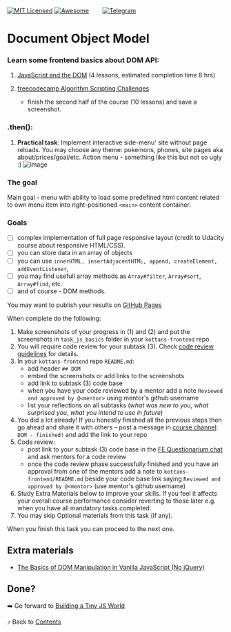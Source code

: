 [![MIT Licensed][icon-mit]][license]
[![Awesome][icon-awesome]][awesome]
&nbsp;&nbsp;&nbsp;&nbsp;&nbsp;&nbsp;
[![Telegram][icon-chat]][chat]

# Document Object Model

### Learn some frontend basics about DOM API:

1. [JavaScript and the DOM](https://classroom.udacity.com/courses/ud117)
   (4 lessons, estimated completion time 8 hrs)

1. [freecodecamp Algorithm Scripting Challenges](https://learn.freecodecamp.org/javascript-algorithms-and-data-structures/intermediate-algorithm-scripting)
   - finish the second half of the course (10 lessons) and save a screenshot.

### .then():

1. **Practical task**: Implement interactive side-menu' site without page reloads. You may choose any theme: pokemons, phones, site pages aka about/prices/goal/etc.
   Action menu - something like this but not so ugly :)
   ![image](https://i.imgur.com/KcUYO4F.png)

### The goal

Main goal - menu with ability to load some predefined html content related to own menu item into right-positioned `<main>` content container.

### Goals ###

- [ ] complex implementation of full page responsive layout (credit to Udacity course about responsive HTML/CSS).
- [ ] you can store data in an array of objects
- [ ] you can use `innerHTML, insertAdjacentHTML, append, createElement, addEventListener`,
- [ ] you may find usefull array methods as `Array#filter`, `Array#sort`, `Array#find`, etc.
- [ ] and of course - DOM methods.

You may want to publish your results on
[GitHub Pages](https://help.github.com/articles/configuring-a-publishing-source-for-github-pages/)

When complete do the following:
1. Make screenshots of your progress in (1) and (2)
   and put the screenshots in `task_js_basics` folder in
   your `kottans-frontend` repo
1. You will require code review for your subtask (3).
   Check [code review guidelines](code-review.md) for details.
1. In your `kottans-frontend` repo `README.md`:
   * add header `## DOM`
   * embed the screenshots or add links to the screenshots
   * add link to subtask (3) code base
   * when you have your code reviewed by a mentor add a note
     `Reviewed and approved by @<mentor>` using mentor's
     github username
   * list your reflections on all subtasks
     (_what was new to you_, _what surprised you_, _what you intend to use in future_)
1. You did a lot already! If you honestly finished all the previous steps then go ahead
   and share it with others –
   post a message in [course channel][chat]:
   `DOM - finished!` and add the link to your repo
1. Code review:
   - post link to your subtask (3) code base in the
     [FE Questionarium chat](https://t.me/joinchat/DmX0JAl-mh5W0jrWli8Ycw)
     and ask mentors for a code review
   - once the code review phase successfully finished
     and you have an approval from one of the mentors
     add a note to `kottans-frontend/README.md` beside your code base link
     saying `Reviewed and approved by @<mentor>`
     (use mentor's github username)
1. Study Extra Materials below to improve your skills.
   If you feel it affects your overall course performance consider
   reverting to those later e.g. when you have all mandatory tasks completed.
1. You may skip Optional materials from this task (if any).

When you finish this task you can proceed to the next one.

## Extra materials

- [The Basics of DOM Manipulation in Vanilla JavaScript (No jQuery)](https://www.sitepoint.com/dom-manipulation-vanilla-javascript-no-jquery/)

## Done?

➡️ Go forward to [Building a Tiny JS World](js-pre-oop.md)

⤴️ Back to [Contents](../contents.md)


[icon-chat]: https://img.shields.io/badge/chat-on%20telegram-blue.svg
[icon-mit]: https://img.shields.io/badge/license-MIT-blue.svg
[icon-awesome]: https://cdn.rawgit.com/sindresorhus/awesome/d7305f38d29fed78fa85652e3a63e154dd8e8829/media/badge.svg

[license]: https://github.com/Kottans/web/blob/master/LICENSE.md
[awesome]: https://github.com/sindresorhus/awesome#front-end-development
[chat]: https://t.me/joinchat/CX8EF1JmLm9IM6J6oy2U7Q
